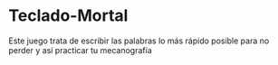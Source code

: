 # Teclado-Mortal
Este juego trata de escribir las palabras lo más rápido posible para no perder y así practicar tu mecanografía
